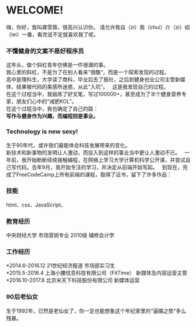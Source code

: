 # WELCOME!   

嗨，你好，我叫龚雪薇，很高兴认识你。
请允许我自（zi）我（chui）介（zi）绍（lei）一番，看完说不定就喜欢我了呢。
   
### 不懂健身的文案不是好程序员  
这年头，做个斜杠青年仿佛是一件很潮的事。  
我心里的斜杠，不是为了在别人看来“很酷”，而是一个探索发现的过程。  
高中是理科生，大学读了商科，毕业后去了报社，之后到健身创业公司主管新媒体，结果被代码的美感所迷惑，从此“入坑”。  
这是我发现自己的过程。  
在这个过程当中，我锻炼了好文笔，写过100000+，甚至成为了半个健身营养专家，朋友们心中的“减肥KOL”。  
在这个过程当中，我也确定了自己的路：  
**写作与健身作为兴趣，而编程则是事业。**
   
### Technology is new sexy!
生于90年代，或许我们最能体会科技发展带来的变化。  
新技术和新事物的发明让人激动，而投入到这样的事业当中更让人激动不已。  
一年前，我开始断断续续接触编程，在网络上学习大学计算机科学公开课，并尝试自己写代码。去年9月，我开始专注的学习，并决定从前端开始写起。  
到现在，完成了FreeCodeCamp上所有前端的课程，取得了证书，留下了许多作品：
  
  

### 技能
html、css、JavaScript、


### 教育经历
中央财经大学 市场营销专业 2010级 辅修会计学

### 工作经历
*2014.6-2016.12 21世纪经济报道 市场部实习生  
*2015.5-2016.4 上海小腰信息科技有限公司（FitTime） 新媒体及内容运营主管  
*2016.10-2017.8 北京米天下科技股份有限公司 新媒体运营

### 90后老仙女
生于1992年，已然是老仙女了，你一定也能想象这个年纪家里的“逼婚之势”多么残暴。
